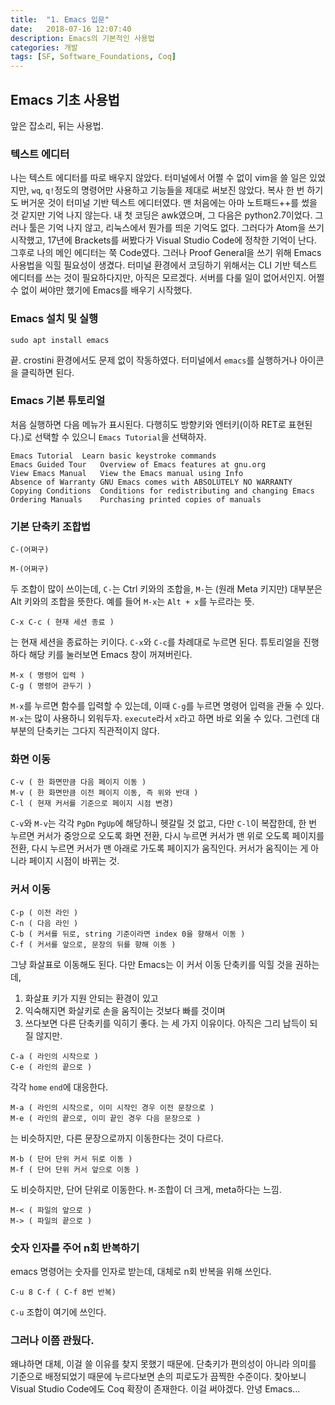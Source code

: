 ```yaml
---
title:  "1. Emacs 입문"
date:   2018-07-16 12:07:40
description: Emacs의 기본적인 사용법
categories: 개발
tags: [SF, Software_Foundations, Coq]
---
```

## Emacs 기초 사용법
앞은 잡소리, 뒤는 사용법.

### 텍스트 에디터
나는 텍스트 에디터를 따로 배우지 않았다. 터미널에서 어쩔 수 없이 vim을 쓸 일은 있었지만, `wq`, `q!`정도의 명령어만 사용하고 기능들을 제대로 써보진 않았다. 복사 한 번 하기도 버거운 것이 터미널 기반 텍스트 에디터였다. 맨 처음에는 아마 노트패드++를 썼을 것 같지만 기억 나지 않는다. 내 첫 코딩은 awk였으며, 그 다음은 python2.7이었다. 그러나 툴은 기억 나지 않고, 리눅스에서 뭔가를 띄운 기억도 없다. 그러다가 Atom을 쓰기 시작했고, 17년에 Brackets를 써봤다가 Visual Studio Code에 정착한 기억이 난다. 그후로 나의 메인 에디터는 쭉 Code였다. 그러나 Proof General을 쓰기 위해 Emacs 사용법을 익힐 필요성이 생겼다. 터미널 환경에서 코딩하기 위해서는 CLI 기반 텍스트 에디터를 쓰는 것이 필요하다지만, 아직은 모르겠다. 서버를 다룰 일이 없어서인지. 어쩔 수 없이 써야만 했기에 Emacs를 배우기 시작했다.

### Emacs 설치 및 실행
```
sudo apt install emacs
```
끝. crostini 환경에서도 문제 없이 작동하였다. 터미널에서 `emacs`를 실행하거나 아이콘을 클릭하면 된다.

### Emacs 기본 튜토리얼
처음 실행하면 다음 메뉴가 표시된다. 다행히도 방향키와 엔터키(이하 RET로 표현된다.)로 선택할 수 있으니 `Emacs Tutorial`을 선택하자.
```
Emacs Tutorial	Learn basic keystroke commands
Emacs Guided Tour	Overview of Emacs features at gnu.org
View Emacs Manual	View the Emacs manual using Info
Absence of Warranty	GNU Emacs comes with ABSOLUTELY NO WARRANTY
Copying Conditions	Conditions for redistributing and changing Emacs
Ordering Manuals	Purchasing printed copies of manuals
```

### 기본 단축키 조합법
```
C-(어쩌구)
```
```
M-(어쩌구)
```
두 조합이 많이 쓰이는데, `C-`는 Ctrl 키와의 조합을, `M-`는 (원래 Meta 키지만) 대부분은 Alt 키와의 조합을 뜻한다. 예를 들어 `M-x`는 `Alt + x`를 누르라는 뜻.
```
C-x C-c ( 현재 세션 종료 )
```
는 현재 세션을 종료하는 키이다. `C-x`와 `C-c`를 차례대로 누르면 된다. 튜토리얼을 진행하다 해당 키를 눌러보면 Emacs 창이 꺼져버린다.
```
M-x ( 명령어 입력 )
C-g ( 명령어 관두기 )
```
`M-x`를 누르면 함수를 입력할 수 있는데, 이때 `C-g`를 누르면 명령어 입력을 관둘 수 있다. `M-x`는 많이 사용하니 외워두자. `execute`라서 `x`라고 하면 바로 외울 수 있다. 그런데 대부분의 단축키는 그다지 직관적이지 않다.

### 화면 이동
```
C-v ( 한 화면만큼 다음 페이지 이동 )
M-v ( 한 화면만큼 이전 페이지 이동, 즉 위와 반대 )
C-l ( 현재 커서를 기준으로 페이지 시점 변경)
```
`C-v`와 `M-v`는 각각 `PgDn` `PgUp`에 해당하니 헷갈릴 것 없고, 다만 `C-l`이 복잡한데,
한 번 누르면 커서가 중앙으로 오도록 화면 전환, 다시 누르면 커서가 맨 위로 오도록 페이지를 전환, 다시 누르면 커서가 맨 아래로 가도록 페이지가 움직인다. 커서가 움직이는 게 아니라 페이지 시점이 바뀌는 것.

### 커서 이동
```
C-p ( 이전 라인 )
C-n ( 다음 라인 )
C-b ( 커서를 뒤로, string 기준이라면 index 0을 향해서 이동 )
C-f ( 커서를 앞으로, 문장의 뒤를 향해 이동 )
```
그냥 화살표로 이동해도 된다. 다만 Emacs는 이 커서 이동 단축키를 익힐 것을 권하는데,
1. 화살표 키가 지원 안되는 환경이 있고
2. 익숙해지면 화살키로 손을 움직이는 것보다 빠를 것이며
3. 쓰다보면 다른 단축키를 익히기 좋다.
는 세 가지 이유이다. 아직은 그리 납득이 되질 않지만.
```
C-a ( 라인의 시작으로 )
C-e ( 라인의 끝으로 )
```
각각 `home` `end`에 대응한다.
```
M-a ( 라인의 시작으로, 이미 시작인 경우 이전 문장으로 )
M-e ( 라인의 끝으로, 이미 끝인 경우 다음 문장으로 )
```
는 비슷하지만, 다른 문장으로까지 이동한다는 것이 다르다.
```
M-b ( 단어 단위 커서 뒤로 이동 )
M-f ( 단어 단위 커서 앞으로 이동 )
```
도 비슷하지만, 단어 단위로 이동한다.
`M-`조합이 더 크게, meta하다는 느낌.

```
M-< ( 파일의 앞으로 )
M-> ( 파일의 끝으로 )
```

### 숫자 인자를 주어 n회 반복하기
emacs 명령어는 숫자를 인자로 받는데, 대체로 n회 반복을 위해 쓰인다.
```
C-u 8 C-f ( C-f 8번 반복)
```
`C-u` 조합이 여기에 쓰인다.

### 그러나 이쯤 관뒀다.
왜냐하면 대체, 이걸 쓸 이유를 찾지 못했기 때문에. 단축키가 편의성이 아니라 의미를 기준으로 배정되었기 때문에 누르다보면 손의 피로도가 끔찍한 수준이다. 찾아보니 Visual Studio Code에도 Coq 확장이 존재한다. 이걸 써야겠다. 안녕 Emacs...